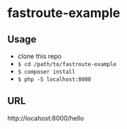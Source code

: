 # fastroute-example

## Usage

- clone this repo
- `$ cd /path/to/fastroute-example`
- `$ composer install`
- `$ php -S localhost:8000`

## URL

http://locahost:8000/hello
